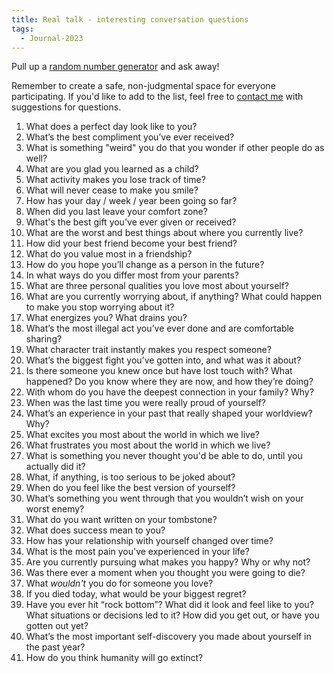 ```yaml
---
title: Real talk - interesting conversation questions
tags:
  - Journal-2023
---
```

Pull up a [random number generator](https://www.random.org/) and ask away! 

Remember to create a safe, non-judgmental space for everyone participating. If you'd like to add to the list, feel free to [contact me](https://heidihuang.com/contact) with suggestions for questions. 

1. What does a perfect day look like to you?
2. What’s the best compliment you’ve ever received?
3. What is something "weird" you do that you wonder if other people do as well?
4. What are you glad you learned as a child?
5. What activity makes you lose track of time?
6. What will never cease to make you smile?
7. How has your day / week / year been going so far?
8. When did you last leave your comfort zone?
9. What's the best gift you've ever given or received?
10. What are the worst and best things about where you currently live?
11. How did your best friend become your best friend?
12. What do you value most in a friendship?
13. How do you hope you’ll change as a person in the future?
14. In what ways do you differ most from your parents?
15. What are three personal qualities you love most about yourself?
16. What are you currently worrying about, if anything? What could happen to make you stop worrying about it?
17. What energizes you? What drains you?
18. What’s the most illegal act you’ve ever done and are comfortable sharing?
19. What character trait instantly makes you respect someone?
20. What’s the biggest fight you’ve gotten into, and what was it about?
21. Is there someone you knew once but have lost touch with? What happened? Do you know where they are now, and how they’re doing?
22. With whom do you have the deepest connection in your family? Why?
23. When was the last time you were really proud of yourself?
24. What’s an experience in your past that really shaped your worldview? Why?
25. What excites you most about the world in which we live?
26. What frustrates you most about the world in which we live?
27. What is something you never thought you'd be able to do, until you actually did it?
28. What, if anything, is too serious to be joked about?
29. When do you feel like the best version of yourself?
30. What’s something you went through that you wouldn’t wish on your worst enemy?
31. What do you want written on your tombstone?
32. What does success mean to you?
33. How has your relationship with yourself changed over time?
34. What is the most pain you've experienced in your life?
35. Are you currently pursuing what makes you happy? Why or why not?
36. Was there ever a moment when you thought you were going to die?
37. What *wouldn't* you do for someone you love?
38. If you died today, what would be your biggest regret?
39. Have you ever hit “rock bottom”? What did it look and feel like to you? What situations or decisions led to it? How did you get out, or have you gotten out yet?
40. What’s the most important self-discovery you made about yourself in the past year?
41. How do you think humanity will go extinct?
